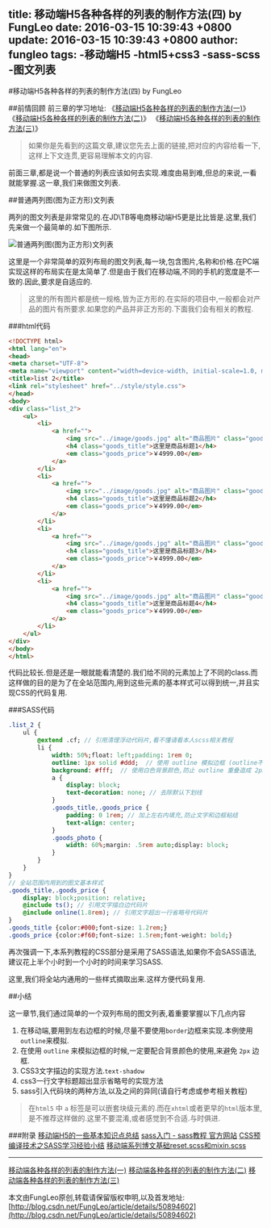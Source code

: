 title: 移动端H5各种各样的列表的制作方法(四) by FungLeo
date: 2016-03-15 10:39:43 +0800
update: 2016-03-15 10:39:43 +0800
author: fungleo
tags:
    -移动端H5
    -html5+css3
    -sass-scss
    -图文列表
---

#移动端H5各种各样的列表的制作方法(四) by FungLeo

##前情回顾
前三章的学习地址:
《[移动端H5各种各样的列表的制作方法(一)](http://blog.csdn.net/fungleo/article/details/50886680)》
《[移动端H5各种各样的列表的制作方法(二)](http://blog.csdn.net/FungLeo/article/details/50887529)》
《[移动端H5各种各样的列表的制作方法(三)](http://blog.csdn.net/FungLeo/article/details/50888014)》

>如果你是先看到的这篇文章,建议您先去上面的链接,把对应的内容给看一下,这样上下文连贯,更容易理解本文的内容.

前面三章,都是说一个普通的列表应该如何去实现.难度由易到难,但总的来说,一看就能掌握.这一章,我们来做图文列表.

##普通两列图(图为正方形)文列表

两列的图文列表是非常常见的.在JD\TB等电商移动端H5更是比比皆是.这里,我们先来做一个最简单的.如下图所示.

![普通两列图(图为正方形)文列表](http://ww1.sinaimg.cn/large/459e195ajw1f1xc19i50hj209l0ijtbj.jpg)

这里是一个非常简单的双列布局的图文列表,每一块,包含图片,名称和价格.在PC端实现这样的布局实在是太简单了.但是由于我们在移动端,不同的手机的宽度是不一致的.因此,要求是自适应的.

> 这里的所有图片都是统一规格,皆为正方形的.在实际的项目中,一般都会对产品的图片有所要求.如果您的产品并非正方形的.下面我们会有相关的教程.

###html代码
```html
<!DOCTYPE html>
<html lang="en">
<head>
<meta charset="UTF-8">
<meta name="viewport" content="width=device-width, initial-scale=1.0, maximum-scale=1.0, user-scalable=0" />
<title>list 2</title>
<link rel="stylesheet" href="../style/style.css">
</head>
<body>
<div class="list_2">
	<ul>
		<li>
			<a href="">
				<img src="../image/goods.jpg" alt="商品图片" class="goods_photo">
				<h4 class="goods_title">这里是商品标题1</h4>
				<em class="goods_price">￥4999.00</em>
			</a>
		</li>
		<li>
			<a href="">
				<img src="../image/goods.jpg" alt="商品图片" class="goods_photo">
				<h4 class="goods_title">这里是商品标题2</h4>
				<em class="goods_price">￥4999.00</em>
			</a>
		</li>
		<li>
			<a href="">
				<img src="../image/goods.jpg" alt="商品图片" class="goods_photo">
				<h4 class="goods_title">这里是商品标题3</h4>
				<em class="goods_price">￥4999.00</em>
			</a>
		</li>
		<li>
			<a href="">
				<img src="../image/goods.jpg" alt="商品图片" class="goods_photo">
				<h4 class="goods_title">这里是商品标题4</h4>
				<em class="goods_price">￥4999.00</em>
			</a>
		</li>
	</ul>
</div>
</body>
</html>
```
代码比较长.但是还是一眼就能看清楚的.我们给不同的元素加上了不同的class.而这样做的目的是为了在全站范围内,用到这些元素的基本样式可以得到统一,并且实现CSS的代码复用.

###SASS代码

```sass
.list_2 {
	ul {
		@extend .cf; // 引用清理浮动代码片,看不懂请看本人scss相关教程
		li {
			width: 50%;float: left;padding: 1rem 0;
			outline: 1px solid #ddd;  // 使用 outline 模拟边框 (outline不占据盒子模型)
			background: #fff;  // 使用白色背景颜色,防止 outline 重叠造成 2px 线条
			a {
            	display: block;
				text-decoration: none; // 去除默认下划线
			}
			.goods_title,.goods_price {
				padding: 0 1rem; // 加上左右内填充,防止文字和边框粘结
				text-align: center;
			}
			.goods_photo {
				width: 60%;margin: .5rem auto;display: block;
			}
		}
	}
}
// 全站范围内用到的图文基本样式
.goods_title,.goods_price {
	display: block;position: relative;
	@include ts(); // 引用文字描白边代码片
	@include online(1.8rem); // 引用文字超出一行省略号代码片
}
.goods_title {color:#000;font-size: 1.2rem;}
.goods_price {color:#f60;font-size: 1.5rem;font-weight: bold;}
```

再次强调一下,本系列教程的CSS部分是采用了SASS语法,如果你不会SASS语法,建议花上半个小时到一个小时的时间来学习SASS.

这里,我们将全站内通用的一些样式摘取出来.这样方便代码复用.

##小结

这一章节,我们通过简单的一个双列布局的图文列表,着重要掌握以下几点内容

1. 在移动端,要用到左右边框的时候,尽量不要使用`border`边框来实现.本例使用 `outline`来模拟.
2. 在使用 `outline` 来模拟边框的时候,一定要配合背景颜色的使用,来避免 `2px` 边框.
3. CSS3文字描边的实现方法.`text-shadow`
4. css3一行文字标题超出显示省略号的实现方法
5. sass引入代码块的两种方法,以及之间的异同(请自行考虑或参考相关教程)

> 在`html5` 中 `a` 标签是可以嵌套块级元素的.而在`xhtml`或者更早的`html`版本里,是不推荐这样做的.这里不要混淆,或者感觉到不合适.与时俱进.

###附录
[移动端H5的一些基本知识点总结](http://blog.csdn.net/fungleo/article/details/50811739)
[sass入门 - sass教程 官方网站](http://www.w3cplus.com/sassguide/)
[CSS预编译技术之SASS学习经验小结](http://blog.csdn.net/fungleo/article/details/50851192)
[移动端系列博文基础reset.scss和mixin.scss](http://blog.csdn.net/fungleo/article/details/50877720)
- - -
[移动端各种各样的列表的制作方法(一)](http://blog.csdn.net/fungleo/article/details/50886680)
[移动端各种各样的列表的制作方法(二)](http://blog.csdn.net/FungLeo/article/details/50887529)
[移动端各种各样的列表的制作方法(三)](http://blog.csdn.net/FungLeo/article/details/50888014)

本文由FungLeo原创,转载请保留版权申明,以及首发地址: [http://blog.csdn.net/FungLeo/article/details/50894602](http://blog.csdn.net/FungLeo/article/details/50894602)